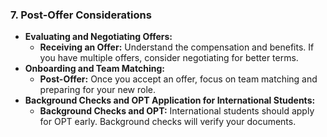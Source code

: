 
### 7. Post-Offer Considerations
   - **Evaluating and Negotiating Offers:**
     - **Receiving an Offer:** Understand the compensation and benefits. If you have multiple offers, consider negotiating for better terms.
   - **Onboarding and Team Matching:**
     - **Post-Offer:** Once you accept an offer, focus on team matching and preparing for your new role.
   - **Background Checks and OPT Application for International Students:**
     - **Background Checks and OPT:** International students should apply for OPT early. Background checks will verify your documents.
